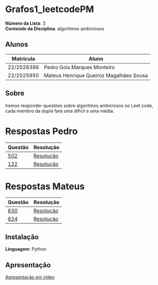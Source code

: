# Grafos1_leetcodePM

**Número da Lista**: 3<br>
**Conteúdo da Disciplina**: algoritmos ambiciosos<br>

## Alunos
|Matrícula | Aluno |
| -- | -- |
| 22/2026386  |  Pedro Gois Marques Monteiro |
| 22/2025950  |  Mateus Henrique Queiroz Magalhães Sousa |

## Sobre 
Iremos responder questões sobre algoritmos ambiciosos no Leet code, cada membro da dupla fará uma difícil e uma média.

# Respostas Pedro
|Questão | Resolução |
| -- | -- |
| [502](https://leetcode.com/problems/ipo/description/?envType=problem-list-v2&envId=greedy)  |  [Resolução](./Respostas/502.py) |
| [122](https://leetcode.com/problems/best-time-to-buy-and-sell-stock-ii/description/?envType=problem-list-v2&envId=greedy) |  [Resolução](./Respostas/122.py)|

# Respostas Mateus

|Questão | Resolução |
| -- | -- |
| [630](https://leetcode.com/problems/course-schedule-iii/description/?envType=problem-list-v2&envId=greedy) |  [Resolução](./Respostas/630.py)|
| [624](https://leetcode.com/problems/maximum-distance-in-arrays/description/?envType=problem-list-v2&envId=greedy) |  [Resolução](./Respostas/624.py)|

## Instalação 
**Linguagem**: Python<br>

## Apresentação
[Apresentação em vídeo ](https://youtu.be/tRL339PiUzs)



